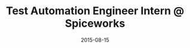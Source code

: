 ---
title: Test Automation Engineer Intern @ Spiceworks
type: work
description: Developed an internal automated testing framework from the ground up based on queued jobs. Meteor used for web client, Ruby used for testing scripts.
from: "2015-05-15"
to: "2015-08-15"
date: "2015-08-15"
location: Austin, TX
employer: Spiceworks
position: Test Automation Engineer Intern
current: false
published: true
---